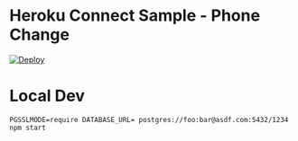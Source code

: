 # Heroku Connect Sample - Phone Change

[![Deploy](https://www.herokucdn.com/deploy/button.png)](https://heroku.com/deploy?template=https://github.com/jamesward/heroku-connect-phone-change)

# Local Dev

    PGSSLMODE=require DATABASE_URL= postgres://foo:bar@asdf.com:5432/1234 npm start
